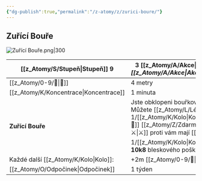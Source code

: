 ```yaml
---
{"dg-publish":true,"permalink":"/z-atomy/z/zurici-boure/"}
---
```


## Zuřící Bouře
![Zuřící Bouře.png|300](/img/user/z_img/Zu%C5%99%C3%ADc%C3%AD%20Bou%C5%99e.png)

| [[z_Atomy/S/Stupeň\|Stupeň]] 9          | 3 [[z_Atomy/A/Akce\|Akce]], *Udržení vyžaduje 3 [[z_Atomy/A/Akce\|Akce]]/[[z_Atomy/K/Kolo\|Kolo]]*                                                                                                                                                                        |
| --------------------- | ------------------------------------------------------------------------------------------------------------------------------------------------------------------------------------------------------------------------- |
| [[z_Atomy/0-9/🫱\|🫱]]                | 4 metry                                                                                                                                                                                                                   |
| [[z_Atomy/K/Koncentrace\|Koncentrace]]       | 1 minuta                                                                                                                                                                                                                  |
| **Zuřící Bouře**      | Jste obklopeni bouřkovým mrakem.<br>Můžete [[z_Atomy/L/Létání\|Létat]] a 1/[[z_Atomy/K/Kolo\|Kolo]] provést [[z_Atomy/0-9/🥾\|🥾]] [[z_Atomy/Z/Zdarma\|Zdarma]]. [[z_Atomy/0-9/⚔️\|⚔️]] proti vám mají [[z_Atomy/0-9/👎\|👎]].<br>1/[[z_Atomy/K/Kolo\|Kolo]]: 6 cílů v dosahu utrpí **10k8** bleskového poškození. **Nemůže** minout. |
| Každé další [[z_Atomy/K/Kolo\|Kolo]]: | +2m [[z_Atomy/0-9/🫱\|🫱]], +2 cíle                                                                                                                                                                                                       |
| [[z_Atomy/O/Odpočinek\|Odpočinek]]         | 1 týden                                                                                                                                                                                                                   |
